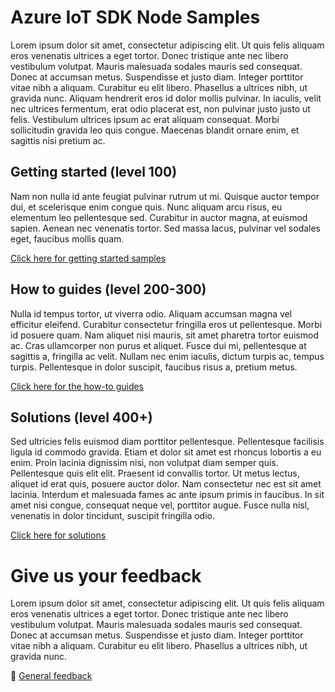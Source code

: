 # Azure IoT SDK Node Samples

Lorem ipsum dolor sit amet, consectetur adipiscing elit. Ut quis felis aliquam eros venenatis ultrices a eget tortor. Donec tristique ante nec libero vestibulum volutpat. Mauris malesuada sodales mauris sed consequat. Donec at accumsan metus. Suspendisse et justo diam. Integer porttitor vitae nibh a aliquam. Curabitur eu elit libero. Phasellus a ultrices nibh, ut gravida nunc. Aliquam hendrerit eros id dolor mollis pulvinar. In iaculis, velit nec ultrices fermentum, erat odio placerat est, non pulvinar justo justo ut felis. Vestibulum ultrices ipsum ac erat aliquam consequat. Morbi sollicitudin gravida leo quis congue. Maecenas blandit ornare enim, et sagittis nisi pretium ac.

## Getting started (level 100)

Nam non nulla id ante feugiat pulvinar rutrum ut mi. Quisque auctor tempor dui, et scelerisque enim congue quis. Nunc aliquam arcu risus, eu elementum leo pellentesque sed. Curabitur in auctor magna, at euismod sapien. Aenean nec venenatis tortor. Sed massa lacus, pulvinar vel sodales eget, faucibus mollis quam.

[Click here for getting started samples](./getting%20started)

## How to guides (level 200-300)

Nulla id tempus tortor, ut viverra odio. Aliquam accumsan magna vel efficitur eleifend. Curabitur consectetur fringilla eros ut pellentesque. Morbi id posuere quam. Nam aliquet nisi mauris, sit amet pharetra tortor euismod ac. Cras ullamcorper non purus et aliquet. Fusce dui mi, pellentesque at sagittis a, fringilla ac velit. Nullam nec enim iaculis, dictum turpis ac, tempus turpis. Pellentesque in dolor suscipit, faucibus risus a, pretium metus.

[Click here for the how-to guides](./how%20to%20guides)

## Solutions (level 400+)

Sed ultricies felis euismod diam porttitor pellentesque. Pellentesque facilisis ligula id commodo gravida. Etiam et dolor sit amet est rhoncus lobortis a eu enim. Proin lacinia dignissim nisi, non volutpat diam semper quis. Pellentesque quis elit elit. Praesent id convallis tortor. Ut metus lectus, aliquet id erat quis, posuere auctor dolor. Nam consectetur nec est sit amet lacinia. Interdum et malesuada fames ac ante ipsum primis in faucibus. In sit amet nisi congue, consequat neque vel, porttitor augue. Fusce nulla nisl, venenatis in dolor tincidunt, suscipit fringilla odio.

[Click here for solutions](./solutions)

# Give us your feedback

Lorem ipsum dolor sit amet, consectetur adipiscing elit. Ut quis felis aliquam eros venenatis ultrices a eget tortor. Donec tristique ante nec libero vestibulum volutpat. Mauris malesuada sodales mauris sed consequat. Donec at accumsan metus. Suspendisse et justo diam. Integer porttitor vitae nibh a aliquam. Curabitur eu elit libero. Phasellus a ultrices nibh, ut gravida nunc.

💬 [General feedback](https://github.com/danhellem/azure-iot-sdk-node-samples/discussions/11)

